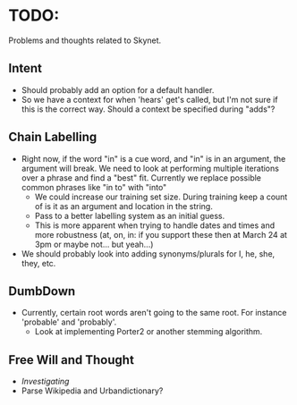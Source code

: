 # TODO:

Problems and thoughts related to Skynet.

## Intent

* Should probably add an option for a default handler.
* So we have a context for when 'hears' get's called, but I'm not sure if this is the correct way.  Should a context be specified during "adds"?

## Chain Labelling

* Right now, if the word "in" is a cue word, and "in" is in an argument, the argument will break.  We need to look at performing multiple iterations over a phrase and find a "best" fit.  Currently we replace possible common phrases like "in to" with "into"
  * We could increase our training set size.  During training keep a count of is it as an argument and location in the string.
  * Pass to a better labelling system as an initial guess.
  * This is more apparent when trying to handle dates and times and more robustness (at, on, in: if you support these then at March 24 at 3pm or maybe not... but yeah...)
 * We should probably look into adding synonyms/plurals for I, he, she, they, etc.

## DumbDown

* Currently, certain root words aren't going to the same root.  For instance 'probable' and 'probably'.
  * Look at implementing Porter2 or another stemming algorithm.

## Free Will and Thought

* *Investigating*
* Parse Wikipedia and Urbandictionary?
